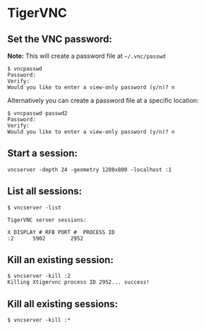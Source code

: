# TigerVNC

## Set the VNC password:
**Note:** This will create a password file at `~/.vnc/passwd`
```
$ vncpasswd
Password:
Verify:
Would you like to enter a view-only password (y/n)? n
```
Alternatively you can create a password file at a specific location:
```
$ vncpasswd passwd2
Password:
Verify:
Would you like to enter a view-only password (y/n)? n
```

## Start a session:
```
vncserver -depth 24 -geometry 1280x800 -localhost :1
```

## List all sessions:
```
$ vncserver -list

TigerVNC server sessions:

X DISPLAY #	RFB PORT #	PROCESS ID
:2		5902		2952
```

## Kill an existing session:
```
$ vncserver -kill :2
Killing Xtigervnc process ID 2952... success!
```

## Kill all existing sessions:
```
$ vncserver -kill :*
```
